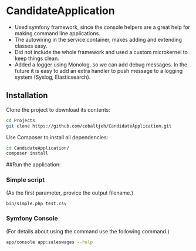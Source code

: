 # CandidateApplication

- Used symfony framework, since the console helpers are a great help for making command line applications.
- The autowiring in the service container, makes adding and extending classes easy.
- Did not include the whole framework and used a custom microkernel to keep things clean.
- Added a logger using Monolog, so we can add debug messages. 
In the future it is easy to add an extra handler to push message to a logging system (Syslog, Elasticsearch).


## Installation

Clone the project to download its contents:

```bash
cd Projects
git clone https://github.com/cobaltjeh/CandidateApplication.git
```

Use Composer to install all dependencies:

```bash
cd CandidateApplication/
composer install
```

##Run the application:

### Simple script

(As the first parameter, provice the output filename.)

```bash
bin/simple.php test.csv
```

### Symfony Console

(For details about using the command use the following command.)

```bash
app/console app:saleswages --help
```
